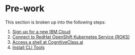 # Pre-work

This section is broken up into the following steps:

1. [Sign up for a new IBM Cloud](NEWACCOUNT.md)
1. [Connect to RedHat OpenShift Kubernetes Service (ROKS)](ROKS.md)
1. [Access a shell at CognitiveClass.ai](COGNITIVECLASS.md)
1. [Install CLI Tools](TOOLS-CLI.md)

